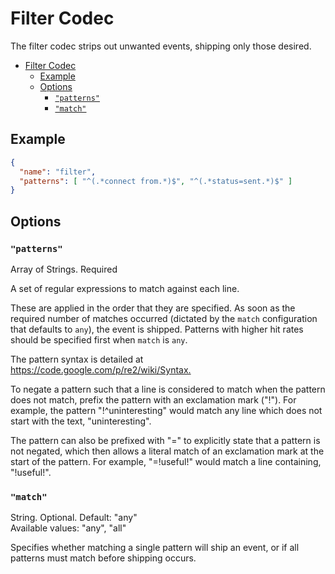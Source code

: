 # Filter Codec

The filter codec strips out unwanted events, shipping only those desired.

- [Filter Codec](#filter-codec)
  - [Example](#example)
  - [Options](#options)
    - [`"patterns"`](#%22patterns%22)
    - [`"match"`](#%22match%22)

## Example

```json
{
  "name": "filter",
  "patterns": [ "^(.*connect from.*)$", "^(.*status=sent.*)$" ]
}
```

## Options

### `"patterns"`

Array of Strings. Required

A set of regular expressions to match against each line.

These are applied in the order that they are specified. As soon as the required
number of matches occurred (dictated by the `match` configuration that defaults
to `any`), the event is shipped. Patterns with higher hit rates should be
specified first when `match` is `any`.

The pattern syntax is detailed at <https://code.google.com/p/re2/wiki/Syntax.>

To negate a pattern such that a line is considered to match when the pattern
does not match, prefix the pattern with an exclamation mark ("!"). For example,
the pattern "!^uninteresting" would match any line which does not start with the
text, "uninteresting".

The pattern can also be prefixed with "=" to explicitly state that a pattern is
not negated, which then allows a literal match of an exclamation mark at the
start of the pattern. For example, "=!useful!" would match a line containing,
"!useful!".

### `"match"`

String. Optional. Default: "any"  
Available values: "any", "all"

Specifies whether matching a single pattern will ship an event, or if all
patterns must match before shipping occurs.
